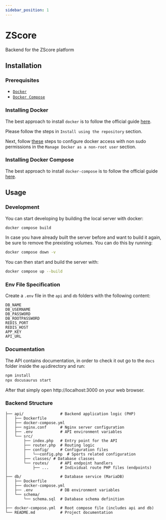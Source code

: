 ```yaml
---
sidebar_position: 1
---
```


# ZScore
Backend for the ZScore platform

## Installation

### Prerequisites

- [`Docker`](https://www.docker.com)
- [`Docker Compose`](https://www.docker.com)

### Installing Docker

The best approach to install `docker` is to follow the official guide [here](https://docs.docker.com/install/linux/docker-ce/ubuntu/#install-using-the-repository). 

Please follow the steps in `Install using the repository` section.

Next, follow [these](https://docs.docker.com/install/linux/linux-postinstall/) steps to configure docker access with non sudo permissions in the `Manage Docker as a non-root user` section.

### Installing Docker Compose

The best approach to install `docker-compose` is to follow the official guide [here](https://docs.docker.com/compose/install/#install-compose). 

## Usage

### Development
You can start developing by building the local server with docker:

```bash
docker compose build
```
In case you have already built the server before and want to build it again, be sure to remove the prexisting volumes. You can do this by running:
```bash
docker compose down -v
```

You can then start and build the server with:

```bash
docker compose up --build
```
### Env File Specification

Create a `.env` file in the `api` and `db` folders with the following content:

```env
DB_NAME
DB_USERNAME
DB_PASSWORD
DB_ROOTPASSWORD
REDIS_PORT
REDIS_HOST
APP_KEY
API_URL
```

### Documentation

The API contains documentation, in order to check it out go to the `docs` folder inside the `api`directory and run:

```bash
npm install
npx docusaurus start
```

After that simply open http://localhost:3000 on your web browser.

### Backend Structure

```
├── api/                # Backend application logic (PHP)
│   ├── Dockerfile
│   ├── docker-compose.yml
│   ├── nginx.conf      # Nginx server configuration
│   ├── .env            # API environment variables
│   └── src/
│       ├── index.php   # Entry point for the API
│       ├── router.php  # Routing logic
│       ├── config/     # Configuration files
│       │   └──config.php  # Sports related configuration
│       ├── classes/ # Database classes
│       └── routes/     # API endpoint handlers
│           ├── ...     # Individual route PHP files (endpoints)
│
├── db/                 # Database service (MariaDB)
│   ├── Dockerfile
│   ├── docker-compose.yml
│   ├── .env            # DB environment variables
│   └── schema/
│       └── schema.sql  # Database schema definition
│
├── docker-compose.yml  # Root compose file (includes api and db)
└── README.md           # Project documentation
```

